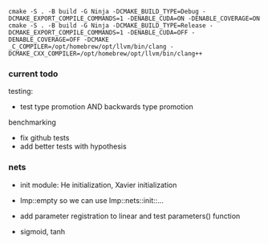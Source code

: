 `cmake -S . -B build -G Ninja -DCMAKE_BUILD_TYPE=Debug -DCMAKE_EXPORT_COMPILE_COMMANDS=1 -DENABLE_CUDA=ON -DENABLE_COVERAGE=ON`
`cmake -S . -B build -G Ninja -DCMAKE_BUILD_TYPE=Release -DCMAKE_EXPORT_COMPILE_COMMANDS=1 -DENABLE_CUDA=OFF -DENABLE_COVERAGE=OFF -DCMAKE`
`_C_COMPILER=/opt/homebrew/opt/llvm/bin/clang -DCMAKE_CXX_COMPILER=/opt/homebrew/opt/llvm/bin/clang++`

### current todo

testing: 
- test type promotion AND backwards type promotion

benchmarking
- fix github tests
- add better tests with hypothesis


### nets
- init module: He initialization, Xavier initialization
- lmp::empty so we can use lmp::nets::init::...

- add parameter registration to linear and test parameters() function

- sigmoid, tanh